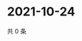 # 2021-10-24

共 0 条

<!-- BEGIN -->
<!-- 最后更新时间 Sun Oct 24 2021 01:17:48 GMT+0800 (China Standard Time) -->

<!-- END -->

